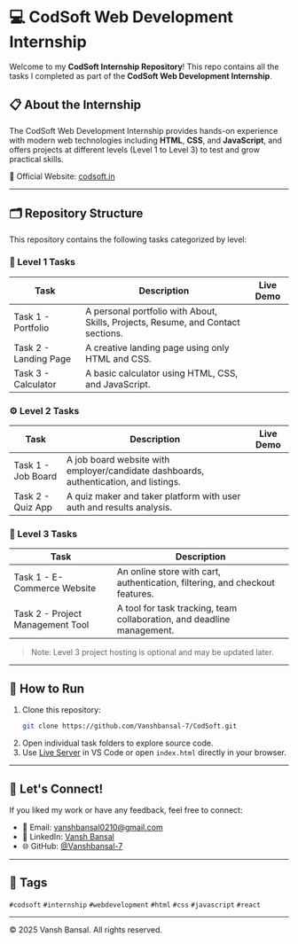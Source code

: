 
# 💻 CodSoft Web Development Internship

Welcome to my **CodSoft Internship Repository**! This repo contains all the tasks I completed as part of the **CodSoft Web Development Internship**.

## 📋 About the Internship

The CodSoft Web Development Internship provides hands-on experience with modern web technologies including **HTML**, **CSS**, and **JavaScript**, and offers projects at different levels (Level 1 to Level 3) to test and grow practical skills.

🔗 Official Website: [codsoft.in](https://www.codsoft.in)  


---

## 🗂️ Repository Structure

This repository contains the following tasks categorized by level:

### 🔰 Level 1 Tasks
| Task | Description | Live Demo |
|------|-------------|-----------|
| Task 1 - Portfolio | A personal portfolio with About, Skills, Projects, Resume, and Contact sections. 
| Task 2 - Landing Page | A creative landing page using only HTML and CSS. 
| Task 3 - Calculator | A basic calculator using HTML, CSS, and JavaScript. 

### ⚙️ Level 2 Tasks
| Task | Description | Live Demo |
|------|-------------|-----------|
| Task 1 - Job Board | A job board website with employer/candidate dashboards, authentication, and listings. 
| Task 2 - Quiz App | A quiz maker and taker platform with user auth and results analysis. 
### 🛒 Level 3 Tasks
| Task | Description |
|------|-------------|
| Task 1 - E-Commerce Website | An online store with cart, authentication, filtering, and checkout features. |
| Task 2 - Project Management Tool | A tool for task tracking, team collaboration, and deadline management. |

> Note: Level 3 project hosting is optional and may be updated later.

---

## 🚀 How to Run

1. Clone this repository:
   ```bash
   git clone https://github.com/Vanshbansal-7/CodSoft.git
   ```
2. Open individual task folders to explore source code.
3. Use [Live Server](https://marketplace.visualstudio.com/items?itemName=ritwickdey.LiveServer) in VS Code or open `index.html` directly in your browser.

---

## 📢 Let's Connect!

If you liked my work or have any feedback, feel free to connect:

- 📧 Email: vanshbansal0210@gmail.com
- 💼 LinkedIn: [Vansh Bansal](https://www.linkedin.com/in/vansh-bansal0210)
- 🌐 GitHub: [@Vanshbansal-7](https://github.com/Vanshbansal-7)

---

## 📌 Tags

`#codsoft` `#internship` `#webdevelopment` `#html` `#css` `#javascript` `#react`

---

© 2025 Vansh Bansal. All rights reserved.
